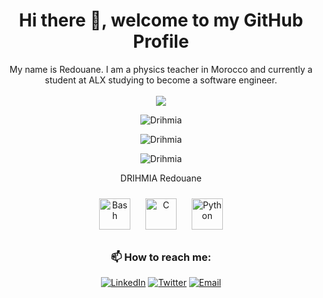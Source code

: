 <!---
Drihmia/Drihmia is a ✨ special ✨ repository because its `README.md` (this file) appears on your GitHub profile.
You can click the Preview link to take a look at your changes.
--->



# **<div align="center">Hi there 👋, welcome to my GitHub Profile</div>** 
<div align="center">
My name is Redouane. I am a physics teacher in Morocco and currently a student at ALX studying to become a software engineer.
</div>
</br>

<div align="center">
<img src="https://github-profile-trophy.vercel.app/?username=Drihmia&theme=onedark">
</div>

<p align="center">
    <img align="center" src="https://github-readme-stats.vercel.app/api?username=Drihmia&show_icons=true&locale=en&theme=tokyonight" alt="Drihmia" />
</p>

<p align="center">
    <img align="center" src="https://github-readme-stats.vercel.app/api/top-langs?username=Drihmia&show_icons=true&locale=en&layout=compact&theme=tokyonight" alt="Drihmia" />
</p>

<p align="center">
    <img align="center" src="https://github-readme-streak-stats.herokuapp.com/?user=Drihmia" alt="Drihmia" />
</p>
<p align="center">DRIHMIA Redouane</p>

<div align="center"> 
  <img style="margin: 10px" src="https://icon-library.com/images/bash-icon/bash-icon-24.jpg" alt="Bash" height="50" />
  <img style="margin: 10px" src="https://profilinator.rishav.dev/skills-assets/c-original.svg" alt="C" height="50" />  
  <img style="margin: 10px" src="https://upload.wikimedia.org/wikipedia/commons/c/c3/Python-logo-notext.svg" alt="Python" height="50" />  

<div align="center">

### 📫 How to reach me:

[![LinkedIn](https://img.shields.io/badge/LinkedIn-Connect-blue)](https://www.linkedin.com/in/rdrihmia/)
[![Twitter](https://img.shields.io/badge/Twitter-Follow-1DA1F2)](https://twitter.com/RDrihmia)
[![Email](https://img.shields.io/badge/Email-Send%20Mail-red)](mailto:drihmia.redouane@gmail.com)

</div>

